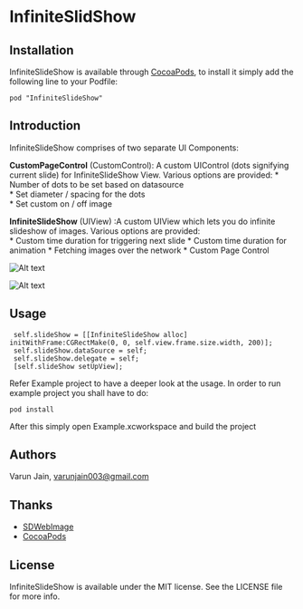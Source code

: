 # InfiniteSlidShow

## Installation

InfiniteSlideShow is available through [CocoaPods](http://cocoapods.org), to install
it simply add the following line to your Podfile:

    pod "InfiniteSlideShow"

## Introduction
InfiniteSlideShow comprises of two separate UI Components:

**CustomPageControl** (CustomControl): A custom UIControl (dots signifying current slide) for InfiniteSlideShow View. Various options are provided:
	* Number of dots to be set based on datasource	
	* Set diameter / spacing for the dots	
	* Set custom on / off image


**InfiniteSlideShow** (UIView) :A custom UIView which lets you do infinite slideshow of images. Various options are provided: 	
	* Custom time duration for triggering next slide
	* Custom time duration for animation
	* Fetching images over the network
	* Custom Page Control
 
![Alt text](https://raw.githubusercontent.com/thebitmonk/InfiniteSlideShow/master/ScreenShots/1.png "")

![Alt text](https://raw.githubusercontent.com/thebitmonk/InfiniteSlideShow/master/ScreenShots/2.png "")

## Usage
	 self.slideShow = [[InfiniteSlideShow alloc] initWithFrame:CGRectMake(0, 0, self.view.frame.size.width, 200)];
	 self.slideShow.dataSource = self;
	 self.slideShow.delegate = self;
	 [self.slideShow setUpView];

Refer Example project to have a deeper look at the usage. In order to run example project you shall have to do:
	
	pod install

After this simply open Example.xcworkspace and build the project

## Authors

Varun Jain, varunjain003@gmail.com

## Thanks
* [SDWebImage](https://github.com/rs/SDWebImage)
* [CocoaPods](http://cocoapods.org)

## License

InfiniteSlideShow is available under the MIT license. See the LICENSE file for more info.
